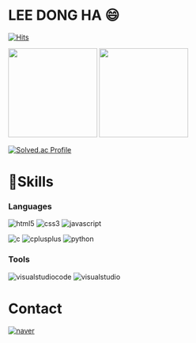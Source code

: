 # LEE DONG HA 😄

[![Hits](https://hits.seeyoufarm.com/api/count/incr/badge.svg?url=https%3A%2F%2Fgithub.com%2FLittlePieceofYou&count_bg=%23F48F8F&title_bg=%23EC7574&icon=&icon_color=%23E7E7E7&title=hits&edge_flat=false)](https://hits.seeyoufarm.com)

<p>
  <img height="180em" src="https://github-readme-stats.vercel.app/api?username=littlepieceofyou&show_icons=true&include_all_commits=true&bg_color=30,e96443,904e95&title_color=fff&text_color=fff">
  <img height="180em" src="https://github-readme-stats.vercel.app/api/top-langs/?username=littlepieceofyou&layout=compact&bg_color=30,e96443,904e95&title_color=fff&text_color=fff">
</p>

[![Solved.ac Profile](http://mazassumnida.wtf/api/v2/generate_badge?boj=littlepieceofyou)](https://solved.ac/littlepieceofyou/)

# 💪Skills
### Languages
![html5](https://img.shields.io/badge/html5-E34F26.svg?&style=for-the-badge&logo=html5&logoColor=white)
![css3](https://img.shields.io/badge/css3-1572B6.svg?&style=for-the-badge&logo=css3&logoColor=white)
![javascript](https://img.shields.io/badge/javascript-F7DF1E.svg?&style=for-the-badge&logo=javascript&logoColor=white)

![c](https://img.shields.io/badge/c-A8B9CC.svg?&style=for-the-badge&logo=c&logoColor=white)
![cplusplus](https://img.shields.io/badge/cplusplus-00599C.svg?&style=for-the-badge&logo=cplusplus&logoColor=white)
![python](https://img.shields.io/badge/python-3776AB.svg?&style=for-the-badge&logo=python&logoColor=white)

### Tools
![visualstudiocode](https://img.shields.io/badge/Visual%20Studio%20Code-007ACC.svg?&style=for-the-badge&logo=Visual%20Studio%20Code&logoColor=white)
![visualstudio](https://img.shields.io/badge/Visual%20Studio-5C2D91.svg?&style=for-the-badge&logo=Visual%20Studio&logoColor=white)

# Contact
[![naver](http://img.shields.io/badge/-Blog-white?style=flat-square&logo=naver&link=https://blog.naver.com/littlepieceofyou/)](https://blog.naver.com/littlepieceofyou/)
